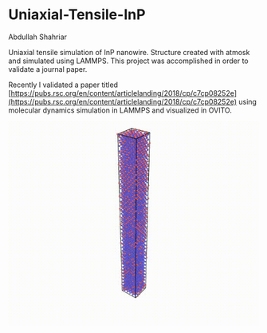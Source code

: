 # Uniaxial-Tensile-InP
Abdullah Shahriar

Uniaxial tensile simulation of InP nanowire. Structure created with atmosk and simulated using LAMMPS. This project was accomplished in order to validate a journal paper.

Recently I validated a paper titled [https://pubs.rsc.org/en/content/articlelanding/2018/cp/c7cp08252e](https://pubs.rsc.org/en/content/articlelanding/2018/cp/c7cp08252e) using molecular dynamics simulation in LAMMPS and visualized in OVITO. 

![simulation_final_result](https://github.com/shahriarabdullah/Uniaxial-Tensile-InP/raw/main/anim_final.gif)
